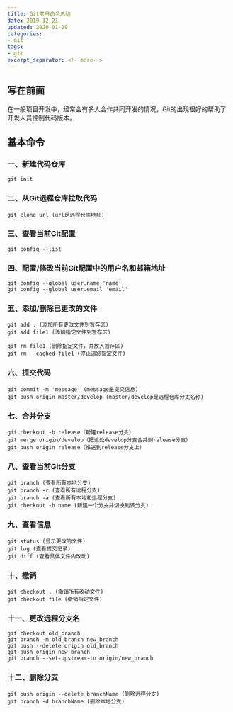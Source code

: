 ```yaml
---
title: Git常用命令总结
date: 2019-12-21
updated: 2020-01-09
categories:
- git
tags:
- git
excerpt_separator: <!--more-->
---
```


## 写在前面

在一般项目开发中，经常会有多人合作共同开发的情况，Git的出现很好的帮助了开发人员控制代码版本。

<!--more-->

## 基本命令

### 一、新建代码仓库

```
git init
```

### 二、从Git远程仓库拉取代码

```
git clone url (url是远程仓库地址)
```

### 三、查看当前Git配置

```
git config --list
```

### 四、配置/修改当前Git配置中的用户名和邮箱地址

```
git config --global user.name 'name'
git config --global user.email 'email'
```

### 五、添加/删除已更改的文件

```
git add . (添加所有更改文件到暂存区)
git add file1 (添加指定文件到暂存区)
```

```
git rm file1 (删除指定文件，并放入暂存区)
git rm --cached file1 (停止追踪指定文件)
```

### 六、提交代码

```
git commit -m 'message' (message是提交信息)
git push origin master/develop (master/develop是远程仓库分支名称)
```

### 七、合并分支
```
git checkout -b release（新建release分支）
git merge origin/develop（把远处develop分支合并到release分支）
git push origin release（推送到release分支上）
```

### 八、查看当前Git分支

```
git branch (查看所有本地分支)
git branch -r (查看所有远程分支)
git branch -a (查看所有本地和远程分支)
git checkout -b name (新建一个分支并切换到该分支)
```

### 九、查看信息

```
git status (显示更改的文件)
git log (查看提交记录)
git diff (查看具体文件内改动)
```

### 十、撤销

```
git checkout . (撤销所有改动文件)
git checkout file (撤销指定文件)
```

### 十一、更改远程分支名

```
git checkout old_branch
git branch -m old_branch new_branch
git push --delete origin old_branch
git push origin new_branch
git branch --set-upstream-to origin/new_branch
```

### 十二、删除分支

```
git push origin --delete branchName (删除远程分支)
git branch -d branchName (删除本地分支)
```